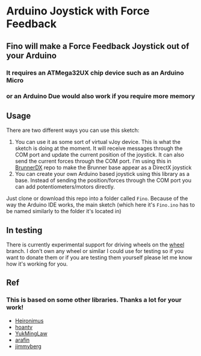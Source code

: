 # Arduino Joystick with Force Feedback

## Fino will make a Force Feedback Joystick out of your Arduino
### It requires an ATMega32UX chip device such as an Arduino Micro
### or an Arduino Due would also work if you require more memory

## Usage

There are two different ways you can use this sketch:
1. You can use it as some sort of virtual vJoy device. This is what the sketch is doing at the moment. It will receive messages through the COM port and update the current position of the joystick. It can also send the current forces through the COM port. I'm using this in [BrunnerDX](https://github.com/jmriego/brunnerdx) repo to make the Brunner base appear as a DirectX joystick
2. You can create your own Arduino based joystick using this library as a base. Instead of sending the position/forces through the COM port you can add potentiometers/motors directly.

Just clone or download this repo into a folder called `Fino`. Because of the way the Arduino IDE works, the main sketch (which here it's `Fino.ino` has to be named similarly to the folder it's located in)

## In testing

There is currently experimental support for driving wheels on the [wheel](https://github.com/jmriego/Fino/tree/wheel) branch. I don't own any wheel or similar I could use for testing so if you want to donate them or if you are testing them yourself please let me know how it's working for you.

## Ref

### This is based on some other libraries. Thanks a lot for your work!
* [Heironimus](https://github.com/MHeironimus/ArduinoJoystickLibrary)
* [hoantv](https://github.com/hoantv/VNWheel)
* [YukMingLaw](https://github.com/YukMingLaw/ArduinoJoystickWithFFBLibrary) 
* [arafin](https://github.com/araffin/arduino-robust-serial/)
* [jimmyberg](https://github.com/jimmyberg/LowPassFilter)
